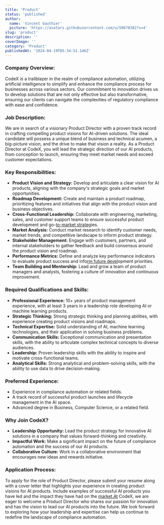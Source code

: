 ```yaml
---
title: 'Product'
status: 'published'
author:
  name: 'Vincent Gauthier'
  picture: 'https://avatars.githubusercontent.com/u/50678382?v=4'
slug: 'product'
description: ''
coverImage: ''
category: 'Product'
publishedAt: '2024-04-19T05:34:51.146Z'
---
```


### **Company Overview:**

CodeX is a trailblazer in the realm of compliance automation, utilizing artificial intelligence to simplify and enhance the compliance process for businesses across various sectors. Our commitment to innovation drives us to develop solutions that are not only effective but also transformative, ensuring our clients can navigate the complexities of regulatory compliance with ease and confidence.

### **Job Description:**

We are in search of a visionary Product Director with a proven track record in crafting compelling product visions for AI-driven solutions. The ideal candidate will possess a unique blend of business and technical acumen, a big-picture vision, and the drive to make that vision a reality. As a Product Director at CodeX, you will lead the strategic direction of our AI products, from conception to launch, ensuring they meet market needs and exceed customer expectations.

### **Key Responsibilities:**

- **Product Vision and Strategy:** Develop and articulate a clear vision for AI products, aligning with the company's strategic goals and market opportunities.
- **Roadmap Development:** Create and maintain a product roadmap, prioritizing features and initiatives that align with the product vision and business objectives.
- **Cross-Functional Leadership:** Collaborate with engineering, marketing, sales, and customer support teams to ensure successful product development and go-[to-market strateg](http://strategies.Market)ies.
- **Market Analysis:** Conduct market research to identify customer needs, market trends, and competitive landscape to inform product strategy.
- **Stakeholder Management:** Engage with customers, partners, and internal stakeholders to gather feedback and build consensus around the product vision and roadmap.
- **Performance Metrics:** Define and analyze key performance indicators to evaluate product success and info[rm future devel](http://priorities.Team)opment priorities.
- **Team Building and Mentorship:** Lead and grow a team of product managers and analysts, fostering a culture of innovation and continuous improvement.

### **Required Qualifications and Skills:**

- **Professional Experience:** 10+ years of product management experience, with at least 3 years in a leadership role developing AI or machine learning products.
- **Strategic Thinking:** Strong strategic thinking and planning abilities, with experience creating product visions and roadmaps.
- **Technical Expertise:** Solid understanding of AI, machine learning technologies, and their application in solving business problems.
- **Communication Skills:** Exceptional communication and presentation skills, with the ability to articulate complex technical concepts to diverse audiences.
- **Leadership:** Proven leadership skills with the ability to inspire and motivate cross-functional teams.
- **Analytical Skills:** Strong analytical and problem-solving skills, with the ability to use data to drive decision-making.

### **Preferred Experience:**

- Experience in compliance automation or related fields.
- A track record of successful product launches and lifecycle management in the AI space.
- Advanced degree in Business, Computer Science, or a related field.

### **Why Join CodeX?**

- **Leadership Opportunity:** Lead the product strategy for innovative AI solutions in a company that values forward-thinking and creativity.
- **Impactful Work:** Make a significant impact on the future of compliance automation and the success of our AI products.
- **Collaborative Culture:** Work in a collaborative environment that encourages new ideas and rewards initiative.

### **Application Process:**

To apply for the role of Product Director, please submit your resume along with a cover letter that highlights your experience in creating product visions for AI products. Include examples of successful AI products you have led and the impact they have had on the [market.At](http://market.At) CodeX, we are eager to welcome a Product Director who shares our passion for innovation and has the vision to lead our AI products into the future. We look forward to exploring how your leadership and expertise can help us continue to redefine the landscape of compliance automation.